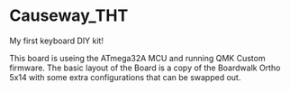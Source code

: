 # Causeway_THT
 My first keyboard DIY kit! 
 
This board is useing the ATmega32A MCU and running QMK Custom firmware. 
The basic layout of the Board is a copy of the Boardwalk Ortho 5x14 with some extra configurations that can be swapped out.
